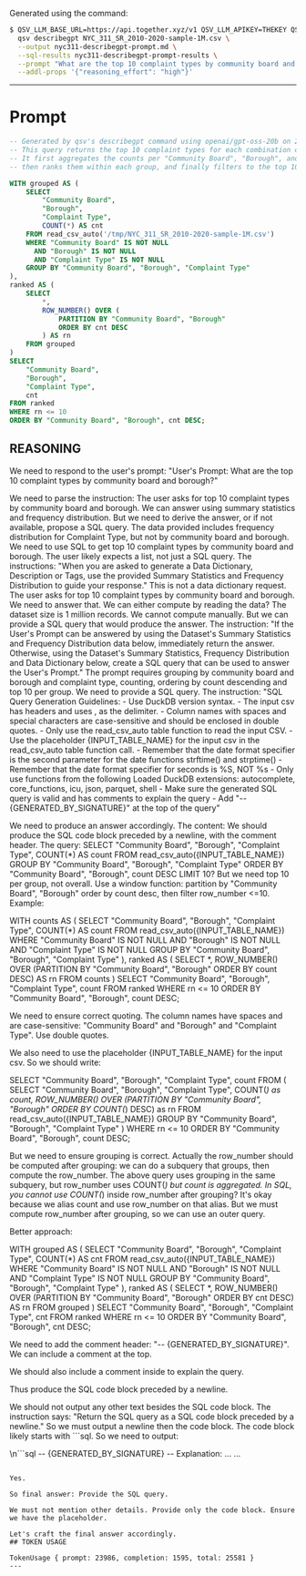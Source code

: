 Generated using the command:
```bash
$ QSV_LLM_BASE_URL=https://api.together.xyz/v1 QSV_LLM_APIKEY=THEKEY QSV_DESCRIBEGPT_DB_ENGINE=/opt/homebrew/bin/duckdb \
  qsv describegpt NYC_311_SR_2010-2020-sample-1M.csv \
  --output nyc311-describegpt-prompt.md \
  --sql-results nyc311-describegpt-prompt-results \
  --prompt "What are the top 10 complaint types by community board and borough?" \
  --addl-props '{"reasoning_effort": "high"}'
```
---
# Prompt
```sql
-- Generated by qsv's describegpt command using openai/gpt-oss-20b on 2025-10-20T03:53:20.199536+00:00
-- This query returns the top 10 complaint types for each combination of Community Board and Borough.
-- It first aggregates the counts per "Community Board", "Borough", and "Complaint Type",
-- then ranks them within each group, and finally filters to the top 10 per group.

WITH grouped AS (
    SELECT
        "Community Board",
        "Borough",
        "Complaint Type",
        COUNT(*) AS cnt
    FROM read_csv_auto('/tmp/NYC_311_SR_2010-2020-sample-1M.csv')
    WHERE "Community Board" IS NOT NULL
      AND "Borough" IS NOT NULL
      AND "Complaint Type" IS NOT NULL
    GROUP BY "Community Board", "Borough", "Complaint Type"
),
ranked AS (
    SELECT
        *,
        ROW_NUMBER() OVER (
            PARTITION BY "Community Board", "Borough"
            ORDER BY cnt DESC
        ) AS rn
    FROM grouped
)
SELECT
    "Community Board",
    "Borough",
    "Complaint Type",
    cnt
FROM ranked
WHERE rn <= 10
ORDER BY "Community Board", "Borough", cnt DESC;
```


## REASONING

We need to respond to the user's prompt: "User's Prompt: What are the top 10 complaint types by community board and borough?"

We need to parse the instruction: The user asks for top 10 complaint types by community board and borough. We can answer using summary statistics and frequency distribution. But we need to derive the answer, or if not available, propose a SQL query. The data provided includes frequency distribution for Complaint Type, but not by community board and borough. We need to use SQL to get top 10 complaint types by community board and borough. The user likely expects a list, not just a SQL query. The instructions: "When you are asked to generate a Data Dictionary, Description or Tags, use the provided Summary Statistics and Frequency Distribution to guide your response." This is not a data dictionary request. The user asks for top 10 complaint types by community board and borough. We need to answer that. We can either compute by reading the data? The dataset size is 1 million records. We cannot compute manually. But we can provide a SQL query that would produce the answer. The instruction: "If the User's Prompt can be answered by using the Dataset's Summary Statistics and Frequency Distribution data below, immediately return the answer. Otherwise, using the Dataset's Summary Statistics, Frequency Distribution and Data Dictionary below, create a SQL query that can be used to answer the User's Prompt." The prompt requires grouping by community board and borough and complaint type, counting, ordering by count descending and top 10 per group. We need to provide a SQL query. The instruction: "SQL Query Generation Guidelines: - Use DuckDB version syntax. - The input csv has headers and uses , as the delimiter. - Column names with spaces and special characters are case-sensitive and should be enclosed in double quotes. - Only use the read_csv_auto table function to read the input CSV. - Use the placeholder {INPUT_TABLE_NAME} for the input csv in the read_csv_auto table function call. - Remember that the date format specifier is the second parameter for the date functions strftime() and strptime() - Remember that the date format specifier for seconds is %S, NOT %s - Only use functions from the following Loaded DuckDB extensions: autocomplete, core_functions, icu, json, parquet, shell - Make sure the generated SQL query is valid and has comments to explain the query - Add "-- {GENERATED_BY_SIGNATURE}" at the top of the query"

We need to produce an answer accordingly. The content: We should produce the SQL code block preceded by a newline, with the comment header. The query: SELECT "Community Board", "Borough", "Complaint Type", COUNT(*) AS count FROM read_csv_auto({INPUT_TABLE_NAME}) GROUP BY "Community Board", "Borough", "Complaint Type" ORDER BY "Community Board", "Borough", count DESC LIMIT 10? But we need top 10 per group, not overall. Use a window function: partition by "Community Board", "Borough" order by count desc, then filter row_number <=10. Example:

WITH counts AS (
SELECT "Community Board", "Borough", "Complaint Type", COUNT(*) AS count
FROM read_csv_auto({INPUT_TABLE_NAME})
WHERE "Community Board" IS NOT NULL AND "Borough" IS NOT NULL AND "Complaint Type" IS NOT NULL
GROUP BY "Community Board", "Borough", "Complaint Type"
),
ranked AS (
SELECT *, ROW_NUMBER() OVER (PARTITION BY "Community Board", "Borough" ORDER BY count DESC) AS rn
FROM counts
)
SELECT "Community Board", "Borough", "Complaint Type", count
FROM ranked
WHERE rn <= 10
ORDER BY "Community Board", "Borough", count DESC;

We need to ensure correct quoting. The column names have spaces and are case-sensitive: "Community Board" and "Borough" and "Complaint Type". Use double quotes.

We also need to use the placeholder {INPUT_TABLE_NAME} for the input csv. So we should write:

SELECT "Community Board", "Borough", "Complaint Type", count
FROM
(
  SELECT "Community Board", "Borough", "Complaint Type", COUNT(*) as count,
         ROW_NUMBER() OVER (PARTITION BY "Community Board", "Borough" ORDER BY COUNT(*) DESC) as rn
  FROM read_csv_auto({INPUT_TABLE_NAME})
  GROUP BY "Community Board", "Borough", "Complaint Type"
)
WHERE rn <= 10
ORDER BY "Community Board", "Borough", count DESC;

But we need to ensure grouping is correct. Actually the row_number should be computed after grouping: we can do a subquery that groups, then compute the row_number. The above query uses grouping in the same subquery, but row_number uses COUNT(*) but count is aggregated. In SQL, you cannot use COUNT(*) inside row_number after grouping? It's okay because we alias count and use row_number on that alias. But we must compute row_number after grouping, so we can use an outer query.

Better approach:

WITH grouped AS (
  SELECT "Community Board", "Borough", "Complaint Type", COUNT(*) AS cnt
  FROM read_csv_auto({INPUT_TABLE_NAME})
  WHERE "Community Board" IS NOT NULL AND "Borough" IS NOT NULL AND "Complaint Type" IS NOT NULL
  GROUP BY "Community Board", "Borough", "Complaint Type"
),
ranked AS (
  SELECT *, ROW_NUMBER() OVER (PARTITION BY "Community Board", "Borough" ORDER BY cnt DESC) AS rn
  FROM grouped
)
SELECT "Community Board", "Borough", "Complaint Type", cnt
FROM ranked
WHERE rn <= 10
ORDER BY "Community Board", "Borough", cnt DESC;

We need to add the comment header: "-- {GENERATED_BY_SIGNATURE}". We can include a comment at the top.

We should also include a comment inside to explain the query.

Thus produce the SQL code block preceded by a newline.

We should not output any other text besides the SQL code block. The instruction says: "Return the SQL query as a SQL code block preceded by a newline." So we must output a newline then the code block. The code block likely starts with ```sql. So we need to output:

\n```sql
-- {GENERATED_BY_SIGNATURE}
-- Explanation: ...
...

```

Yes.

So final answer: Provide the SQL query.

We must not mention other details. Provide only the code block. Ensure we have the placeholder.

Let's craft the final answer accordingly.
## TOKEN USAGE

TokenUsage { prompt: 23986, completion: 1595, total: 25581 }
---
